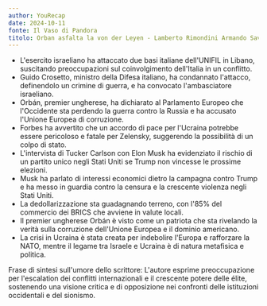 ```yaml
---
author: YouRecap
date: 2024-10-11
fonte: Il Vaso di Pandora
titolo: Orban asfalta la von der Leyen - Lamberto Rimondini Armando Savini
---
```


- L'esercito israeliano ha attaccato due basi italiane dell'UNIFIL in Libano, suscitando preoccupazioni sul coinvolgimento dell'Italia in un conflitto.
- Guido Crosetto, ministro della Difesa italiano, ha condannato l'attacco, definendolo un crimine di guerra, e ha convocato l'ambasciatore israeliano.
- Orbán, premier ungherese, ha dichiarato al Parlamento Europeo che l'Occidente sta perdendo la guerra contro la Russia e ha accusato l'Unione Europea di corruzione.
- Forbes ha avvertito che un accordo di pace per l'Ucraina potrebbe essere pericoloso e fatale per Zelensky, suggerendo la possibilità di un colpo di stato.
- L'intervista di Tucker Carlson con Elon Musk ha evidenziato il rischio di un partito unico negli Stati Uniti se Trump non vincesse le prossime elezioni.
- Musk ha parlato di interessi economici dietro la campagna contro Trump e ha messo in guardia contro la censura e la crescente violenza negli Stati Uniti.
- La dedollarizzazione sta guadagnando terreno, con l'85% del commercio dei BRICS che avviene in valute locali.
- Il premier ungherese Orbán è visto come un patriota che sta rivelando la verità sulla corruzione dell'Unione Europea e il dominio americano.
- La crisi in Ucraina è stata creata per indebolire l'Europa e rafforzare la NATO, mentre il legame tra Israele e Ucraina è di natura metafisica e politica.

Frase di sintesi sull'umore dello scrittore: L'autore esprime preoccupazione per l'escalation dei conflitti internazionali e il crescente potere delle élite, sostenendo una visione critica e di opposizione nei confronti delle istituzioni occidentali e del sionismo.
